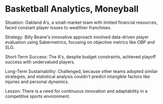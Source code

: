 # Basketball Analytics, Moneyball

Situation: Oakland A's, a small-market team with limited financial resources, faced constant player losses to wealthier franchises.

Strategy: Billy Beane's innovative approach involved data-driven player evaluation using Sabermetrics, focusing on objective metrics like OBP and SLG.

Short-Term Success: The A's, despite budget constraints, achieved playoff success with undervalued players.

Long-Term Sustainability: Challenged, because other teams adopted similar strategies, and statistical analysis couldn't predict intangible factors like injuries and personal dynamics.

Lesson: There is a need for continuous innovation and adaptability in a competitive sports environment.


